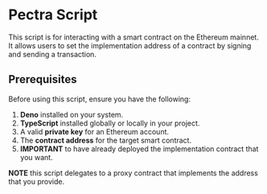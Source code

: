 # Pectra Script

This script is for interacting with a smart contract on the Ethereum mainnet. It allows users to set the implementation address of a contract by signing and sending a transaction.

## Prerequisites

Before using this script, ensure you have the following:

1. **Deno** installed on your system.
2. **TypeScript** installed globally or locally in your project.
3. A valid **private key** for an Ethereum account.
4. The **contract address** for the target smart contract.
5. **IMPORTANT** to have already deployed the implementation contract that you want.

**NOTE** this script delegates to a proxy contract that implements the address that you provide.
